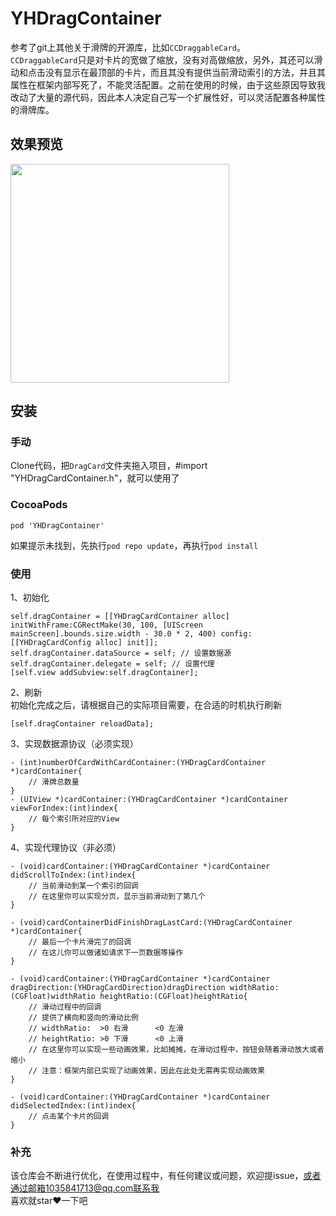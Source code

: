# YHDragContainer
参考了git上其他关于滑牌的开源库，比如`CCDraggableCard`。<br>
`CCDraggableCard`只是对卡片的宽做了缩放，没有对高做缩放，另外，其还可以滑动和点击没有显示在最顶部的卡片，而且其没有提供当前滑动索引的方法，并且其属性在框架内部写死了，不能灵活配置。之前在使用的时候，由于这些原因导致我改动了大量的源代码，因此本人决定自己写一个扩展性好，可以灵活配置各种属性的滑牌库。

## 效果预览
<img src="YHDragContainer/GIF/test.gif" width="350">

## 安装

### 手动
Clone代码，把`DragCard`文件夹拖入项目，#import "YHDragCardContainer.h"，就可以使用了

### CocoaPods
```
pod 'YHDragContainer'
```
如果提示未找到，先执行`pod repo update`，再执行`pod install`

### 使用

1、初始化
```
self.dragContainer = [[YHDragCardContainer alloc] initWithFrame:CGRectMake(30, 100, [UIScreen mainScreen].bounds.size.width - 30.0 * 2, 400) config:[[YHDragCardConfig alloc] init]];
self.dragContainer.dataSource = self; // 设置数据源
self.dragContainer.delegate = self; // 设置代理
[self.view addSubview:self.dragContainer];
```

2、刷新<br>
初始化完成之后，请根据自己的实际项目需要，在合适的时机执行刷新
```
[self.dragContainer reloadData];
```

3、实现数据源协议（必须实现）
```
- (int)numberOfCardWithCardContainer:(YHDragCardContainer *)cardContainer{
    // 滑牌总数量
}
- (UIView *)cardContainer:(YHDragCardContainer *)cardContainer viewForIndex:(int)index{
    // 每个索引所对应的View
}
```

4、实现代理协议（非必须）
```
- (void)cardContainer:(YHDragCardContainer *)cardContainer didScrollToIndex:(int)index{
    // 当前滑动到某一个索引的回调
    // 在这里你可以实现分页，显示当前滑动到了第几个
}

- (void)cardContainerDidFinishDragLastCard:(YHDragCardContainer *)cardContainer{
    // 最后一个卡片滑完了的回调
    // 在这儿你可以做诸如请求下一页数据等操作
}

- (void)cardContainer:(YHDragCardContainer *)cardContainer dragDirection:(YHDragCardDirection)dragDirection widthRatio:(CGFloat)widthRatio heightRatio:(CGFloat)heightRatio{
	// 滑动过程中的回调
	// 提供了横向和竖向的滑动比例
	// widthRatio:  >0 右滑      <0 左滑
	// heightRatio: >0 下滑      <0 上滑
	// 在这里你可以实现一些动画效果，比如摊摊，在滑动过程中，按钮会随着滑动放大或者缩小
	// 注意：框架内部已实现了动画效果，因此在此处无需再实现动画效果
}

- (void)cardContainer:(YHDragCardContainer *)cardContainer didSelectedIndex:(int)index{
    // 点击某个卡片的回调
}

```

### 补充
该仓库会不断进行优化，在使用过程中，有任何建议或问题，欢迎提issue，或者通过邮箱1035841713@qq.com联系我<br>
喜欢就star❤️一下吧

